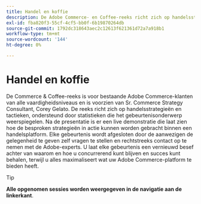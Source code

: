 ```yaml
---
title: Handel en koffie
description: De Adobe Commerce- en Coffee-reeks richt zich op handelsstrategieën en -tactieken, ondersteund door statistieken die het gebeurtenisonderwerp weerspiegelen.
exl-id: fba820f3-55cf-4cf5-bb0f-6b19870264db
source-git-commit: 1792dc318643aec2c12613f621361d72a7a918b1
workflow-type: tm+mt
source-wordcount: '144'
ht-degree: 0%

---
```


# Handel en koffie

De Commerce &amp; Coffee-reeks is voor bestaande Adobe Commerce-klanten van alle vaardigheidsniveaus en is voorzien van Sr. Commerce Strategy Consultant, Corey Gelato. De reeks richt zich op handelsstrategieën en tactieken, ondersteund door statistieken die het gebeurtenisonderwerp weerspiegelen. Na de presentatie is er een live demonstratie die laat zien hoe de besproken strategieën in actie kunnen worden gebracht binnen een handelsplatform. Elke gebeurtenis wordt afgesloten door de aanwezigen de gelegenheid te geven zelf vragen te stellen en rechtstreeks contact op te nemen met de Adobe-experts. U laat elke gebeurtenis een vernieuwd besef achter van waarom en hoe u concurrerend kunt blijven en succes kunt behalen, terwijl u alles maximaliseert wat uw Adobe Commerce-platform te bieden heeft.

<!--
## What's New

<table>
<tr>
  <td>
    <a href="https://experienceleague.adobe.com/docs/events/apac-commerce-recordings/2022/analysis-tool.html">
      <img alt="Adobe Commerce Site Wide Analysis Tool" src="./assets/analysis-tool.png" />
    </a>
     <div>
      <a href="https://experienceleague.adobe.com/docs/events/apac-commerce-recordings/2022/analysis-tool.html">
        <strong>Adobe Commerce Site Wide Analysis Tool</strong>
      </a>
    </div>
    <p>
    <em>This webinar is ideal for merchants who want to get real-time access to all system insights, proactive steps to resolve any Adobe Commerce site problems and monitor overall site health.</em>
    <p>
  </td>
  <td>
    <a href="https://experienceleague.adobe.com/docs/events/apac-commerce-recordings/2022/new-relic.html">
      <img alt="New Relic Masterclass" src="./assets/new-relic.png" />
    </a>
     <div>
      <a href="https://experienceleague.adobe.com/docs/events/apac-commerce-recordings/2022/new-relic.html">
        <strong>New Relic Masterclass</strong>
      </a>
    </div>
    <p>
    <em>Join this webinar to learn how to take control of your infrastructure with New Relic. Approach your next campaign with absolute confidence by accessing and understanding your infrastructure data.</em>
    <p>
  </td>  
  <td>
    <a href="https://experienceleague.adobe.com/docs/events/apac-commerce-recordings/2022/upgrade.html">
      <img alt="Benefits of upgrading to Adobe Commerce 2.4.4" src="./assets/upgrade.png" />
    </a>
     <div>
      <a href="https://experienceleague.adobe.com/docs/events/apac-commerce-recordings/2022/upgrade.html">
        <strong>Benefits of upgrading to Adobe Commerce 2.4.4</strong>
      </a>
    </div>
    <p>
    <em>The latest Adobe Commerce release marks a step forward in commerce capabilities, security and performance. Join this webinar to find out how to plan and execute a smooth upgrade to take advantage of the latest improvements.</em>
    <p>
  </td>
</tr>
</table>
-->

>[!TIP]
>
>**Alle opgenomen sessies worden weergegeven in de navigatie aan de linkerkant**.

